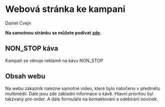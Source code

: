 # Webová stránka ke kampani
Daniel Cvejn

**Na samotnou stránku se můžete podívat [zde](https://pslib-cz.github.io/2020l4web-campaign-DanCvejn/).**

## NON_STOP káva

Kampaň se věnuje reklamě na kávu NON_STOP

## Obsah webu

Na webu zákazník nalezne samotné video, které bylo natočeno v předmětu multimédií. Dále jsou zde základní informace o kávě. Hlavní prioritou byl takzvaný pre-order. A dále formuláře na kontaktování a odebírání novinek.
